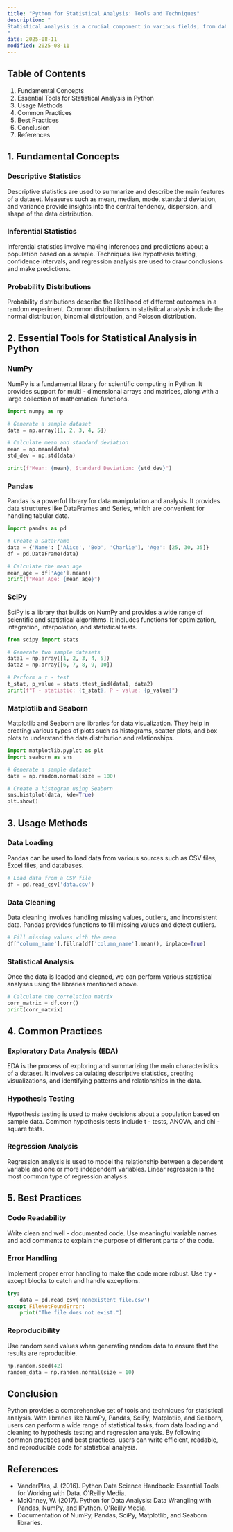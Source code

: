 ```yaml
---
title: "Python for Statistical Analysis: Tools and Techniques"
description: "
Statistical analysis is a crucial component in various fields, from data science and finance to social sciences and healthcare. Python has emerged as a powerful and versatile language for performing statistical analysis due to its rich ecosystem of libraries and user - friendly syntax. This blog will explore the fundamental concepts, usage methods, common practices, and best practices of using Python for statistical analysis.
"
date: 2025-08-11
modified: 2025-08-11
---
```


## Table of Contents
1. Fundamental Concepts
2. Essential Tools for Statistical Analysis in Python
3. Usage Methods
4. Common Practices
5. Best Practices
6. Conclusion
7. References

## 1. Fundamental Concepts
### Descriptive Statistics
Descriptive statistics are used to summarize and describe the main features of a dataset. Measures such as mean, median, mode, standard deviation, and variance provide insights into the central tendency, dispersion, and shape of the data distribution.

### Inferential Statistics
Inferential statistics involve making inferences and predictions about a population based on a sample. Techniques like hypothesis testing, confidence intervals, and regression analysis are used to draw conclusions and make predictions.

### Probability Distributions
Probability distributions describe the likelihood of different outcomes in a random experiment. Common distributions in statistical analysis include the normal distribution, binomial distribution, and Poisson distribution.

## 2. Essential Tools for Statistical Analysis in Python
### NumPy
NumPy is a fundamental library for scientific computing in Python. It provides support for multi - dimensional arrays and matrices, along with a large collection of mathematical functions.

```python
import numpy as np

# Generate a sample dataset
data = np.array([1, 2, 3, 4, 5])

# Calculate mean and standard deviation
mean = np.mean(data)
std_dev = np.std(data)

print(f"Mean: {mean}, Standard Deviation: {std_dev}")
```

### Pandas
Pandas is a powerful library for data manipulation and analysis. It provides data structures like DataFrames and Series, which are convenient for handling tabular data.

```python
import pandas as pd

# Create a DataFrame
data = {'Name': ['Alice', 'Bob', 'Charlie'], 'Age': [25, 30, 35]}
df = pd.DataFrame(data)

# Calculate the mean age
mean_age = df['Age'].mean()
print(f"Mean Age: {mean_age}")
```

### SciPy
SciPy is a library that builds on NumPy and provides a wide range of scientific and statistical algorithms. It includes functions for optimization, integration, interpolation, and statistical tests.

```python
from scipy import stats

# Generate two sample datasets
data1 = np.array([1, 2, 3, 4, 5])
data2 = np.array([6, 7, 8, 9, 10])

# Perform a t - test
t_stat, p_value = stats.ttest_ind(data1, data2)
print(f"T - statistic: {t_stat}, P - value: {p_value}")
```

### Matplotlib and Seaborn
Matplotlib and Seaborn are libraries for data visualization. They help in creating various types of plots such as histograms, scatter plots, and box plots to understand the data distribution and relationships.

```python
import matplotlib.pyplot as plt
import seaborn as sns

# Generate a sample dataset
data = np.random.normal(size = 100)

# Create a histogram using Seaborn
sns.histplot(data, kde=True)
plt.show()
```

## 3. Usage Methods
### Data Loading
Pandas can be used to load data from various sources such as CSV files, Excel files, and databases.

```python
# Load data from a CSV file
df = pd.read_csv('data.csv')
```

### Data Cleaning
Data cleaning involves handling missing values, outliers, and inconsistent data. Pandas provides functions to fill missing values and detect outliers.

```python
# Fill missing values with the mean
df['column_name'].fillna(df['column_name'].mean(), inplace=True)
```

### Statistical Analysis
Once the data is loaded and cleaned, we can perform various statistical analyses using the libraries mentioned above.

```python
# Calculate the correlation matrix
corr_matrix = df.corr()
print(corr_matrix)
```

## 4. Common Practices
### Exploratory Data Analysis (EDA)
EDA is the process of exploring and summarizing the main characteristics of a dataset. It involves calculating descriptive statistics, creating visualizations, and identifying patterns and relationships in the data.

### Hypothesis Testing
Hypothesis testing is used to make decisions about a population based on sample data. Common hypothesis tests include t - tests, ANOVA, and chi - square tests.

### Regression Analysis
Regression analysis is used to model the relationship between a dependent variable and one or more independent variables. Linear regression is the most common type of regression analysis.

## 5. Best Practices
### Code Readability
Write clean and well - documented code. Use meaningful variable names and add comments to explain the purpose of different parts of the code.

### Error Handling
Implement proper error handling to make the code more robust. Use try - except blocks to catch and handle exceptions.

```python
try:
    data = pd.read_csv('nonexistent_file.csv')
except FileNotFoundError:
    print("The file does not exist.")
```

### Reproducibility
Use random seed values when generating random data to ensure that the results are reproducible.

```python
np.random.seed(42)
random_data = np.random.normal(size = 10)
```

## Conclusion
Python provides a comprehensive set of tools and techniques for statistical analysis. With libraries like NumPy, Pandas, SciPy, Matplotlib, and Seaborn, users can perform a wide range of statistical tasks, from data loading and cleaning to hypothesis testing and regression analysis. By following common practices and best practices, users can write efficient, readable, and reproducible code for statistical analysis.

## References
- VanderPlas, J. (2016). Python Data Science Handbook: Essential Tools for Working with Data. O'Reilly Media.
- McKinney, W. (2017). Python for Data Analysis: Data Wrangling with Pandas, NumPy, and IPython. O'Reilly Media.
- Documentation of NumPy, Pandas, SciPy, Matplotlib, and Seaborn libraries.